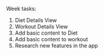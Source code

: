 
Week tasks:
1. Diet Details View
2. Workout Details View
3. Add basic content to Diet 
4. Add basic content to workout
5. Research new features in the app
